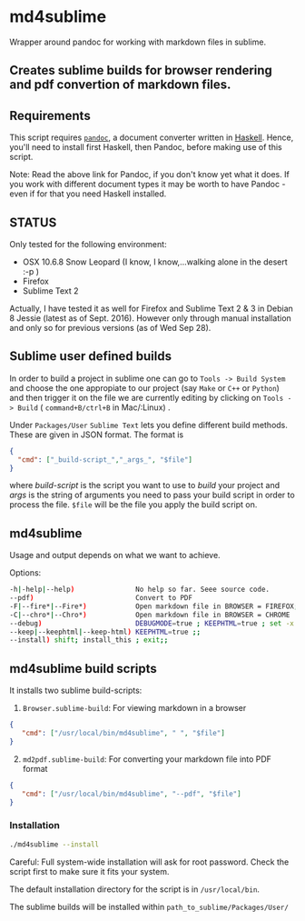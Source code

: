 # md4sublime
Wrapper around pandoc for working with markdown files in sublime.

Creates sublime builds for browser rendering and pdf convertion of markdown files.
---
## Requirements
This script requires [`pandoc`](https://en.wikipedia.org/wiki/Pandoc), a document converter written in [Haskell](https://en.wikipedia.org/wiki/Haskell_(programming_language)). Hence, you'll need to install first Haskell, then Pandoc, before making use of this script. 

Note: Read the above link for Pandoc, if you don't know yet what it does. If you work with different document types it may be worth to have Pandoc -even if for that you need Haskell installed.

## STATUS
Only tested for the following environment:
* OSX 10.6.8 Snow Leopard (I know, I know,...walking alone in the desert :-p )
* Firefox
* Sublime Text 2

Actually, I have tested it as well for Firefox and Sublime Text 2 & 3 in Debian 8 Jessie (latest as of Sept. 2016). However only through manual installation and only so for previous versions (as of Wed Sep 28).

## Sublime user defined builds
In order to build a project in sublime one can go to `Tools -> Build System` and choose the one appropiate to our project (say `Make` or `C++` or `Python`) and then trigger it on the file we are currently editing by clicking on `Tools -> Build` ( `command+B/ctrl+B` in Mac/:Linux) .

Under `Packages/User` `Sublime Text` lets you define different build methods. These are given in JSON format.
The format is
```JSON
{
  "cmd": ["_build-script_","_args_", "$file"]
}
```
where _build-script_ is the script you want to use to _build_ your project and _args_ is the string of arguments you need to pass your build script in order to process the file. `$file` will be the file you apply the build script on. 

## md4sublime
Usage and output depends on what we want to achieve. 

Options:

```bash
-h|-help|--help)               No help so far. Seee source code.
--pdf)                         Convert to PDF                               Generate PDF file from markdown
-F|--fire*|--Fire*)            Open markdown file in BROWSER = FIREFOX;;    Will show markdown file in Firefox
-C|--chro*|--Chro*)            Open markdown file in BROWSER = CHROME       Idem, but in Chrome (not yet fully tested)
--debug)                       DEBUGMODE=true ; KEEPHTML=true ; set -x ;;   Print detail log in sublime console.
--keep|--keephtml|--keep-html) KEEPHTML=true ;;                             Keep generated html file when rendering in browser.               
--install) shift; install_this ; exit;;                                     Create sublime builds & install system wide.
```

## md4sublime build scripts
It installs two sublime build-scripts:

1. `Browser.sublime-build`: For viewing markdown in a browser
```JSON
{
   "cmd": ["/usr/local/bin/md4sublime", " ", "$file"]
}
```

2. `md2pdf.sublime-build`: For converting your markdown file into PDF format 
```JSON
{
   "cmd": ["/usr/local/bin/md4sublime", "--pdf", "$file"]
}
```

### Installation
```bash
./md4sublime --install
```
Careful: Full system-wide installation will ask for root password. Check the script first to make sure it fits your system.

The default installation directory for the script is in `/usr/local/bin`.

The sublime builds will be installed within `path_to_sublime/Packages/User/`

